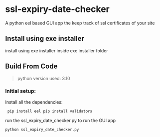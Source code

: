 # ssl-expiry-date-checker
A python eel based GUI app the keep track of ssl certificates of your site

## Install using exe installer
install using exe installer inside exe installer folder

## Build From Code
>python version used: 3.10

### Initial setup:
Install all the dependencies:

` pip install eel
 pip install validators`
 
 run the ssl_expiry_date_checker.py to run the GUI app
 
`python ssl_expiry_date_checker.py`
 
